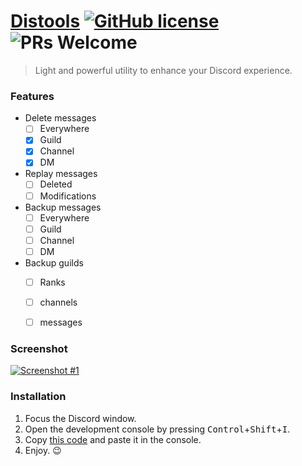 # [Distools](https://distools.blastrush.net/) [![GitHub license](https://img.shields.io/badge/license-MIT-blue.svg)](https://github.com/OnceDot/distools/LICENSE) ![PRs Welcome](https://img.shields.io/badge/PRs-welcome-brightgreen.svg)

> Light and powerful utility to enhance your Discord experience.


### Features


- Delete messages
    - [ ] Everywhere
    - [X] Guild
    - [X] Channel
    - [X] DM
- Replay messages
    - [ ] Deleted
    - [ ] Modifications
- Backup messages
    - [ ] Everywhere
    - [ ] Guild
    - [ ] Channel
    - [ ] DM
- Backup guilds
    - [ ] Ranks
    - [ ] channels
    - [ ] messages


### Screenshot

[![Screenshot #1](https://i.imgur.com/vTi9LxX.png)](https://distools.blastrush.net)


### Installation

1. Focus the Discord window.
2. Open the development console by pressing <kbd>Control</kbd>+<kbd>Shift</kbd>+<kbd>I</kbd>.
3. Copy [this code](https://raw.githubusercontent.com/OnceDot/Distools/master/dist/main.js) and paste it in the console.
4. Enjoy. 😉
